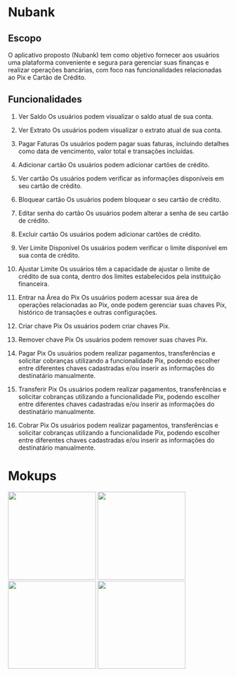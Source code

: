 # Nubank

## Escopo
O aplicativo proposto (Nubank) tem como objetivo fornecer aos usuários uma plataforma conveniente e segura para gerenciar suas finanças e realizar operações bancárias, com foco nas funcionalidades relacionadas ao Pix e Cartão de Crédito. 

## Funcionalidades

1. Ver Saldo
Os usuários podem visualizar o saldo atual de sua conta.

2. Ver Extrato
Os usuários podem visualizar o extrato atual de sua conta.

3. Pagar Faturas
Os usuários podem pagar suas faturas, incluindo detalhes como data de vencimento, valor total e transações incluídas.

4. Adicionar cartão
Os usuários podem adicionar cartões de crédito.

5. Ver cartão
Os usuários podem verificar as informações disponíveis em seu cartão de crédito.

6. Bloquear cartão
Os usuários podem bloquear o seu cartão de crédito.

7. Editar senha do cartão
Os usuários podem alterar a senha de seu cartão de crédito.

8. Excluir cartão
Os usuários podem adicionar cartões de crédito.

9. Ver Limite Disponível
Os usuários podem verificar o limite disponível em sua conta de crédito.

10. Ajustar Limite
Os usuários têm a capacidade de ajustar o limite de crédito de sua conta, dentro dos limites estabelecidos pela instituição financeira.

11. Entrar na Área do Pix
Os usuários podem acessar sua área de operações relacionadas ao Pix, onde podem gerenciar suas chaves Pix, histórico de transações e outras configurações.

12. Criar chave Pix
Os usuários podem criar chaves Pix.

13. Remover chave Pix
Os usuários podem remover suas chaves Pix.

14. Pagar Pix
Os usuários podem realizar pagamentos, transferências e solicitar cobranças utilizando a funcionalidade Pix, podendo escolher entre diferentes chaves cadastradas e/ou inserir as informações do destinatário manualmente.

15. Transferir Pix 
Os usuários podem realizar pagamentos, transferências e solicitar cobranças utilizando a funcionalidade Pix, podendo escolher entre diferentes chaves cadastradas e/ou inserir as informações do destinatário manualmente.

16. Cobrar Pix
Os usuários podem realizar pagamentos, transferências e solicitar cobranças utilizando a funcionalidade Pix, podendo escolher entre diferentes chaves cadastradas e/ou inserir as informações do destinatário manualmente.


# Mokups

<img style="width:200px" src="https://github.com/leopoglia/nubank/assets/92129999/b156b66f-10cc-4ebf-a0db-aa6c11d143dc"/>
<img style="width:200px" src="https://github.com/leopoglia/nubank/assets/92129999/75e05106-17eb-4efc-8741-b2bc0ff49497"/>
<img style="width:200px" src="https://github.com/leopoglia/nubank/assets/92129999/6b76f317-c4fb-4bb9-916a-01f4497943a2"/>
<img style="width:200px" src="https://github.com/leopoglia/nubank/assets/92129999/c387bd96-3608-4bfb-aab0-19321b5671d2"/>

